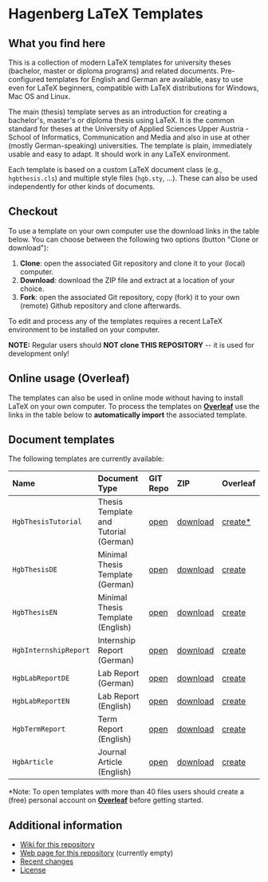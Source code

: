 # Hagenberg LaTeX Templates

## What you find here

This is a collection of modern LaTeX templates for university theses (bachelor, master or diploma programs) and related documents. Pre-configured templates for English and German are available, easy to use even for LaTeX beginners, compatible with LaTeX distributions for Windows, Mac OS and Linux.

The main (thesis) template serves as an introduction for creating a bachelor's, master's or diploma thesis using LaTeX. It is the common standard for theses at the University of Applied Sciences Upper Austria - School of Informatics, Communication and Media and also in use at other (mostly German-speaking) universities. The template is plain, immediately usable and easy to adapt. It should work in any LaTeX environment.

Each template is based on a custom LaTeX document class (e.g., ``hgbthesis.cls``) and multiple style files  (``hgb.sty``, ...). These can also be used independently for other kinds of documents.


## Checkout

To use a template on your own computer use the download links in the table below. 
You can choose between the following two options (button "Clone or download"):

1. **Clone**: open the associated Git repository and clone it to your (local) computer.
2. **Download**: download the ZIP file and extract at a location of your choice.
3. **Fork**: open the associated Git repository, copy (fork) it to your own (remote) Github repository and clone afterwards.

To edit and process any of the templates requires a recent LaTeX environment to be installed on your computer.

**NOTE:** Regular users should **NOT clone THIS REPOSITORY** -- it is used for development only!


## Online usage (Overleaf)

The templates can also be used in online mode without having to install LaTeX on your own computer. 
To process the templates on **[Overleaf](https://www.overleaf.com/)** use the links in the table below to 
**automatically import** the associated template.


## Document templates

The following templates are currently available:

| Name | Document Type | GIT Repo | ZIP | Overleaf |
| :--- | :--- | :--- | :--- | :--- |
| `HgbThesisTutorial` | Thesis Template and Tutorial (German) | [open](https://github.com/Digital-Media/HgbThesisTutorial) | [download](https://github.com/Digital-Media/HgbThesisTutorial/archive/master.zip) | [create\*](https://www.overleaf.com/docs?snip_uri=https://github.com/Digital-Media/HgbThesisTutorial/archive/master.zip) |
| `HgbThesisDE` | Minimal Thesis  Template (German) | [open](https://github.com/Digital-Media/HgbThesisDE) | [download](https://github.com/Digital-Media/HgbThesisDE/archive/master.zip) | [create](https://www.overleaf.com/docs?snip_uri=https://github.com/Digital-Media/HgbThesisDE/archive/master.zip) |
| `HgbThesisEN` | Minimal Thesis  Template (English) | [open](https://github.com/Digital-Media/HgbThesisEN) |[download](https://github.com/Digital-Media/HgbThesisEN/archive/master.zip) | [create](https://www.overleaf.com/docs?snip_uri=https://github.com/Digital-Media/HgbThesisEN/archive/master.zip) |
| `HgbInternshipReport` | Internship Report (German) | [open](https://github.com/Digital-Media/HgbInternshipReport) | [download](https://github.com/Digital-Media/HgbInternshipReport/archive/master.zip) | [create](https://www.overleaf.com/docs?snip_uri=https://github.com/Digital-Media/HgbInternshipReport/archive/master.zip) |
| `HgbLabReportDE` | Lab Report (German) | [open](https://github.com/Digital-Media/HgbLabReportDE) | [download](https://github.com/Digital-Media/HgbLabReportDE/archive/master.zip) | [create](https://www.overleaf.com/docs?snip_uri=https://github.com/Digital-Media/HgbLabReportDE/archive/master.zip) |
| `HgbLabReportEN` | Lab Report (English) | [open](https://github.com/Digital-Media/HgbLabReportEN) | [download](https://github.com/Digital-Media/HgbLabReportEN/archive/master.zip) | [create](https://www.overleaf.com/docs?snip_uri=https://github.com/Digital-Media/HgbLabReportEN/archive/master.zip) |
| `HgbTermReport` | Term Report (English) | [open](https://github.com/Digital-Media/HgbTermReport) | [download](https://github.com/Digital-Media/HgbTermReport/archive/master.zip) | [create](https://www.overleaf.com/docs?snip_uri=https://github.com/Digital-Media/HgbTermReport/archive/master.zip) |
| `HgbArticle` | Journal Article (English) | [open](https://github.com/Digital-Media/HgbArticle) | [download](https://github.com/Digital-Media/HgbArticle/archive/master.zip) | [create](https://www.overleaf.com/docs?snip_uri=https://github.com/Digital-Media/HgbArticle/archive/master.zip) |

\*Note: To open templates with more than 40 files users should create a (free) personal account on **[Overleaf](https://www.overleaf.com/)** before getting started.


## Additional information

* [Wiki for this repository](https://github.com/Digital-Media/HagenbergThesis/wiki)
* [Web page for this repository](https://Digital-Media.github.io/HagenbergThesis/) (currently empty)
* [Recent changes](CHANGES.md)
* [License](LICENSE.md)











